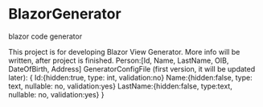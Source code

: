 # BlazorGenerator
blazor code generator

This project is for developing Blazor View Generator. More info will be written, after project is finished.
Person:[Id, Name, LastName, OIB, DateOfBirth, Address]
GeneratorConfigFile (first version, it will be updated later):
{
  Id:{hidden:true, type: int, validation:no}
  Name:{hidden:false, type: text, nullable: no, validation:yes}
  LastName:{hidden:false, type:text, nullable: no, validation:yes}
}
